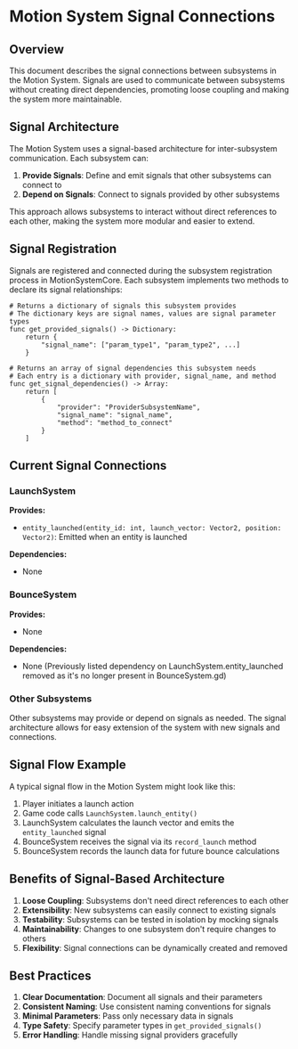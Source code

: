 # Motion System Signal Connections

## Overview

This document describes the signal connections between subsystems in the Motion System. Signals are used to communicate between subsystems without creating direct dependencies, promoting loose coupling and making the system more maintainable.

## Signal Architecture

The Motion System uses a signal-based architecture for inter-subsystem communication. Each subsystem can:

1. **Provide Signals**: Define and emit signals that other subsystems can connect to
2. **Depend on Signals**: Connect to signals provided by other subsystems

This approach allows subsystems to interact without direct references to each other, making the system more modular and easier to extend.

## Signal Registration

Signals are registered and connected during the subsystem registration process in MotionSystemCore. Each subsystem implements two methods to declare its signal relationships:

```gdscript
# Returns a dictionary of signals this subsystem provides
# The dictionary keys are signal names, values are signal parameter types
func get_provided_signals() -> Dictionary:
    return {
        "signal_name": ["param_type1", "param_type2", ...]
    }

# Returns an array of signal dependencies this subsystem needs
# Each entry is a dictionary with provider, signal_name, and method
func get_signal_dependencies() -> Array:
    return [
        {
            "provider": "ProviderSubsystemName",
            "signal_name": "signal_name",
            "method": "method_to_connect"
        }
    ]
```

## Current Signal Connections

### LaunchSystem

**Provides:**
- `entity_launched(entity_id: int, launch_vector: Vector2, position: Vector2)`: Emitted when an entity is launched

**Dependencies:**
- None

### BounceSystem

**Provides:**
- None

**Dependencies:**
- None (Previously listed dependency on LaunchSystem.entity_launched removed as it's no longer present in BounceSystem.gd)

### Other Subsystems

Other subsystems may provide or depend on signals as needed. The signal architecture allows for easy extension of the system with new signals and connections.

## Signal Flow Example

A typical signal flow in the Motion System might look like this:

1. Player initiates a launch action
2. Game code calls `LaunchSystem.launch_entity()`
3. LaunchSystem calculates the launch vector and emits the `entity_launched` signal
4. BounceSystem receives the signal via its `record_launch` method
5. BounceSystem records the launch data for future bounce calculations

## Benefits of Signal-Based Architecture

1. **Loose Coupling**: Subsystems don't need direct references to each other
2. **Extensibility**: New subsystems can easily connect to existing signals
3. **Testability**: Subsystems can be tested in isolation by mocking signals
4. **Maintainability**: Changes to one subsystem don't require changes to others
5. **Flexibility**: Signal connections can be dynamically created and removed

## Best Practices

1. **Clear Documentation**: Document all signals and their parameters
2. **Consistent Naming**: Use consistent naming conventions for signals
3. **Minimal Parameters**: Pass only necessary data in signals
4. **Type Safety**: Specify parameter types in `get_provided_signals()`
5. **Error Handling**: Handle missing signal providers gracefully
